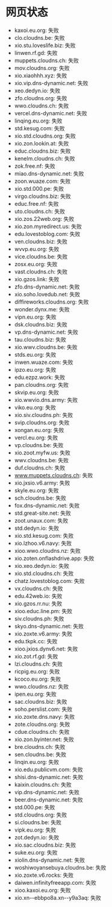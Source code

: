 # 网页状态
- kaxoi.eu.org: 失败
- clo.cloudns.be: 失败
- xio.stu.loveslife.biz: 失败
- linwen.rf.gd: 失败
- muppets.cloudns.ch: 失败
- mov.cloudns.org: 失败
- xio.xiaohhh.xyz: 失败
- xio.vip.dns-dynamic.net: 失败
- xeo.dedyn.io: 失败
- zfo.cloudns.org: 失败
- wwo.cloudns.ch: 失败
- vercel.dns-dynamic.net: 失败
- linqing.eu.org: 失败
- std.kesug.com: 失败
- xio.std.cloudns.org: 失败
- xio.zon.lookin.at: 失败
- educ.cloudns.biz: 失败
- kenelm.cloudns.ch: 失败
- zok.free.nf: 失败
- miao.dns-dynamic.net: 失败
- zoon.wuaze.com: 失败
- xio.std.000.pe: 失败
- virgo.cloudns.biz: 失败
- educ.free.nf: 失败
- uto.cloudns.ch: 失败
- xio.zos.22web.org: 失败
- xio.zon.myredirect.us: 失败
- edu.lovestoblog.com: 失败
- ven.cloudns.biz: 失败
- wvvp.eu.org: 失败
- vice.cloudns.be: 失败
- zosx.eu.org: 失败
- vast.cloudns.ch: 失败
- xio.gzos.link: 失败
- zfo.dns-dynamic.net: 失败
- xio.soho.lovedub.net: 失败
- diffireworks.cloudns.org: 失败
- wonder.dynx.me: 失败
- vipn.eu.org: 失败
- dsk.cloudns.biz: 失败
- vp.dns-dynamic.net: 失败
- tau.cloudns.biz: 失败
- xio.wwv.cloudns.be: 失败
- stds.eu.org: 失败
- inwen.wuaze.com: 失败
- ipzo.eu.org: 失败
- edu.ezpz.work: 失败
- pan.cloudns.org: 失败
- skvip.eu.org: 失败
- xio.wwvio.dns.army: 失败
- viko.eu.org: 失败
- xio.siv.cloudns.ph: 失败
- svip.cloudns.org: 失败
- xongan.eu.org: 失败
- vercl.eu.org: 失败
- vp.cloudns.be: 失败
- xio.zoot.myfw.us: 失败
- wwv.cloudns.be: 失败
- duf.cloudns.ch: 失败
- www.muppets.cloudns.ch: 失败
- xio.jxsio.v6.army: 失败
- skyle.eu.org: 失败
- sch.cloudns.be: 失败
- fox.dns-dynamic.net: 失败
- std.great-site.net: 失败
- zoot.unaux.com: 失败
- std.dedyn.io: 失败
- xio.std.kesug.com: 失败
- xio.lzhoo.v6.navy: 失败
- xioo.wwo.cloudns.nz: 失败
- xio.zoten.onflashdrive.app: 失败
- xio.xeo.dedyn.io: 失败
- xio.std.cloudns.ch: 失败
- chatz.lovestoblog.com: 失败
- vx.cloudns.ch: 失败
- edu.42web.io: 失败
- xio.gzos.rr.nu: 失败
- xioo.educ.line.pm: 失败
- siv.cloudns.ph: 失败
- skyo.dns-dynamic.net: 失败
- xio.zoxte.v6.army: 失败
- edu.tkpk.cc: 失败
- xioo.jxios.dynv6.net: 失败
- xio.zot.rf.gd: 失败
- lzi.cloudns.ch: 失败
- ricpig.eu.org: 失败
- kcoco.eu.org: 失败
- wwo.cloudns.nz: 失败
- ipen.eu.org: 失败
- sac.cloudns.biz: 失败
- soho.perslist.com: 失败
- xio.zoxte.dns.navy: 失败
- zote.cloudns.org: 失败
- cdue.cloudns.ch: 失败
- xio.zon.byinter.net: 失败
- bre.cloudns.ch: 失败
- sen.cloudns.be: 失败
- linqin.eu.org: 失败
- xio.edu.publicvm.com: 失败
- shisi.dns-dynamic.net: 失败
- kaixin.cloudns.ch: 失败
- vip.dns-dynamic.net: 失败
- beer.dns-dynamic.net: 失败
- std.000.pe: 失败
- std.cloudns.org: 失败
- si.cloudns.be: 失败
- vipk.eu.org: 失败
- zot.dedyn.io: 失败
- xio.sac.cloudns.biz: 失败
- suke.eu.org: 失败
- xiolin.dns-dynamic.net: 失败
- woshiwoyansebuya.cloudns.be: 失败
- xio.zoxte.v6.rocks: 失败
- daiwen.infinityfreeapp.com: 失败
- xioo.kaxoi.eu.org: 失败
- xio.xn--ebbpo8a.xn--y9a3aq: 失败
